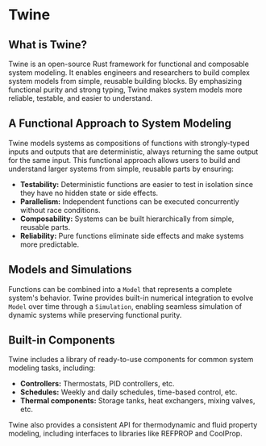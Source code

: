 # Twine

## What is Twine?

Twine is an open-source Rust framework for functional and composable system modeling.
It enables engineers and researchers to build complex system models from simple, reusable building blocks.
By emphasizing functional purity and strong typing, Twine makes system models more reliable, testable, and easier to understand.

## A Functional Approach to System Modeling

Twine models systems as compositions of functions with strongly-typed inputs and outputs that are deterministic, always returning the same output for the same input.
This functional approach allows users to build and understand larger systems from simple, reusable parts by ensuring:

- **Testability:** Deterministic functions are easier to test in isolation since they have no hidden state or side effects.
- **Parallelism:** Independent functions can be executed concurrently without race conditions.
- **Composability:** Systems can be built hierarchically from simple, reusable parts.
- **Reliability:** Pure functions eliminate side effects and make systems more predictable.

## Models and Simulations

Functions can be combined into a `Model` that represents a complete system's behavior.
Twine provides built-in numerical integration to evolve `Model` over time through a `Simulation`, enabling seamless simulation of dynamic systems while preserving functional purity.

## Built-in Components

Twine includes a library of ready-to-use components for common system modeling tasks, including:
- **Controllers:** Thermostats, PID controllers, etc.
- **Schedules:** Weekly and daily schedules, time-based control, etc.  
- **Thermal components:** Storage tanks, heat exchangers, mixing valves, etc.

Twine also provides a consistent API for thermodynamic and fluid property modeling, including interfaces to libraries like REFPROP and CoolProp.
